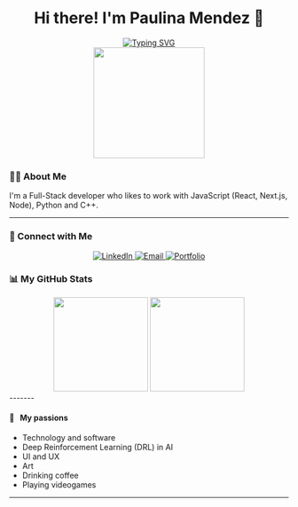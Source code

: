 <div align="center">
  <h1 align="center">Hi there! I'm Paulina Mendez 👋</h1>
  <a href="https://git.io/typing-svg"><img src="https://readme-typing-svg.herokuapp.com?font=Fira+Code&size=22&pause=1000&color=FFFFFF&center=true&vCenter=true&width=435&lines=;Computer+Science+Student;Developer" alt="Typing SVG" /></a>
</div>

<div align="center">
  <img src="https://media.giphy.com/media/v1.Y2lkPTc5MGI3NjExYnN6OW90MHNzcG8zaDBlNDh1dmVoc2I3bGYzMzU5cjFzZ3lvbXVqMSZlcD12MV9naWZzX3NlYXJjaCZjdD1n/3oKIPnAiaMCws8nOsE/giphy.gif" width="200"/>
</div>

### 👩‍💻 About Me

I'm a Full-Stack developer who likes to work with JavaScript (React, Next.js, Node), Python and C++. 

-------

### 🔗 Connect with Me

<p align="center">
  <a href="https://www.linkedin.com/in/paulina-mdz/" target="_blank">
    <img src="https://img.shields.io/badge/-LinkedIn-0077B5?style=for-the-badge&logo=linkedin&logoColor=white" alt="LinkedIn">
  </a>
   <a href="mailto:mdzpaulina@gmail.com" target="_blank">
    <img src="https://img.shields.io/badge/-Email-D14836?style=for-the-badge&logo=gmail&logoColor=white" alt="Email">
  </a>
  <a href="#" target="_blank">
  <img src="https://img.shields.io/badge/-Portfolio-000000?style=for-the-badge&logo=vite&logoColor=white&text=Portfolio%20(WIP)" alt="Portfolio">
  </a>
</p>


### 📊 My GitHub Stats

<div align="center">
  <img height="170em" src="https://github-readme-stats.vercel.app/api?username=mdzpaulina&show_icons=true&theme=tokyonight&include_all_commits=true&count_private=true"/>
  <img height="170em" src="https://github-readme-stats.vercel.app/api/top-langs/?username=mdzpaulina&layout=compact&langs_count=8&theme=tokyonight"/>
</div>
-------

#### 💙 &nbsp;&nbsp;My passions

* Technology and software
* Deep Reinforcement Learning (DRL) in AI
* UI and UX
* Art
* Drinking coffee
* Playing videogames


-------
